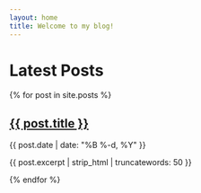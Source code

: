 ```yaml
---
layout: home
title: Welcome to my blog!
---
```


# Latest Posts

{% for post in site.posts %}
  <article class="post-preview">
    <h2><a href="{{ post.url | relative_url }}">{{ post.title }}</a></h2>
    <p class="post-meta">{{ post.date | date: "%B %-d, %Y" }}</p>
    <p class="post-excerpt">{{ post.excerpt | strip_html | truncatewords: 50 }}</p>
  </article>
{% endfor %}
